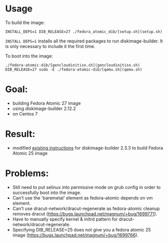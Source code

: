 # Usage

To build the image:

	INSTALL_DEPS=1 DIB_RELEASE=27 ./fedora_atomic_dib/[setup.sh](setup.sh)

`INSTALL DEPS=1` installs all the required packages to run diskimage-builder. It is only necessary to include it the first time.

To boot into the image:

	./fedora-atomic-dib/[gencloudinitiso.sh](gencloudinitiso.sh)
	DIB_RELEASE=27 sudo -E ./fedora-atomic-dib/[qemu.sh](qemu.sh)

# Goal:
- building Fedora Atomic 27 image
- using diskimage-builder 2.12.2
- on Centos 7

# Result:
- modified [existing instructions][existing] for diskimage-builder 2.3.3 to build Fedora Atomic 25 image

# Problems:
- Still need to put selinux into permissive mode on grub config in order to successfully boot into the image.
- Can't use the 'baremetal' element as fedora-atomic depends on vm element.
- Can't use dracut-network/dracut-regenerate as fedora-atomic cleanup removes dracut (https://bugs.launchpad.net/magnum/+bug/1699771).
- Have to manually specify kernel & initrd pattern for dracut-network/dracut-regenerate.
- Specifying DIB_RELEASE=25 does not give you a fedora atomic 25 image (https://bugs.launchpad.net/magnum/+bug/1699766).

[existing]: http://paste.openstack.org/show/613376 
